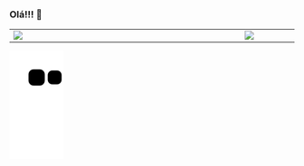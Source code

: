 ### Olá!!! 👋

<center>
	<table>
		<tr>
			<td>
				<img width="395px" align="left" src="https://github-readme-stats.vercel.app/api/top-langs/?username=wenderdecastro&show_icons=true&langs_count=10&layout=compact&theme=dark&count_private=true"/>
			</td>
			<td>
				<img width="465px" align="left" src="https://github-readme-stats.vercel.app/api?username=wenderdecastro&theme=dark&?theme=dark&show_icons=true%count_private=true&include_all_commits=true"/>
			</td>
		</tr>
	</table>
</center>

![snake gif](https://github.com/wenderdecastro/wenderdecastro/blob/output/github-contribution-grid-snake.svg)


<!--
**wenderdecastro/wenderdecastro** is a ✨ _special_ ✨ repository because its `README.md` (this file) appears on your GitHub profile.
